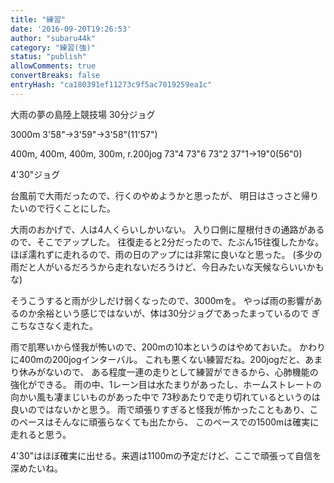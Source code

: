 ```yaml
---
title: "練習"
date: '2016-09-20T19:26:53'
author: "subaru44k"
category: "練習(強)"
status: "publish"
allowComments: true
convertBreaks: false
entryHash: "ca180391ef11273c9f5ac7019259ea1c"
---
```

大雨の夢の島陸上競技場
30分ジョグ

3000m
3'58"→3'59"→3'58"(11'57")

400m, 400m, 400m, 300m, r.200jog
73"4
73"6
73"2
37"1→19"0(56"0)

4'30"ジョグ

台風前で大雨だったので、行くのやめようかと思ったが、
明日はさっさと帰りたいので行くことにした。

大雨のおかげで、人は4人くらいしかいない。
入り口側に屋根付きの通路があるので、そこでアップした。
往復走ると2分だったので、たぶん15往復したかな。
ほぼ濡れずに走れるので、雨の日のアップには非常に良いなと思った。
(多少の雨だと人がいるだろうから走れないだろうけど、今日みたいな天候ならいいかもな)

そうこうすると雨が少しだけ弱くなったので、3000mを。
やっぱ雨の影響があるのか余裕という感じではないが、体は30分ジョグであったまっているので
ぎこちなさなく走れた。

雨で肌寒いから怪我が怖いので、200mの10本というのはやめておいた。
かわりに400mの200jogインターバル。
これも悪くない練習だね。200jogだと、あまり休みがないので、
ある程度一連の走りとして練習ができるから、心肺機能の強化ができる。
雨の中、1レーン目は水たまりがあったし、ホームストレートの向かい風も凄まじいものがあった中で
73秒あたりで走り切れているというのは良いのではないかと思う。
雨で頑張りすぎると怪我が怖かったこともあり、このペースはそんなに頑張らなくても出たから、
このペースでの1500mは確実に走れると思う。

4'30"はほぼ確実に出せる。来週は1100mの予定だけど、ここで頑張って自信を深めたいね。
